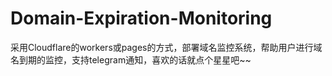 # Domain-Expiration-Monitoring
采用Cloudflare的workers或pages的方式，部署域名监控系统，帮助用户进行域名到期的监控，支持telegram通知，喜欢的话就点个星星吧~~
